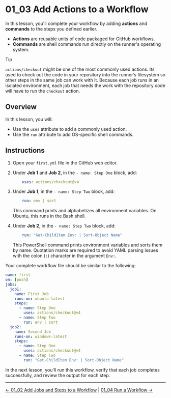 # 01_03 Add Actions to a Workflow

In this lesson, you'll complete your workflow by adding **actions** and **commands** to the steps you defined earlier.

- **Actions** are reusable units of code packaged for GitHub workflows.
- **Commands** are shell commands run directly on the runner's operating system.

> [!TIP]
> `actions/checkout` might be one of the most commonly used actions. Its used to check out the code in your repository into the runner’s filesystem so other steps in the same job can work with it.
> Because each job runs in an isolated environment, each job that needs the work with the repository code will have to run the `checkout` action.

## Overview

In this lesson, you will:

- Use the `uses` attribute to add a commonly used action.
- Use the `run` attribute to add OS-specific shell commands.

## Instructions

1. Open your `first.yml` file in the GitHub web editor.
1. Under **Job 1** and **Job 2**, in the `- name: Step One` block, add:

    ```yaml
        uses: actions/checkout@v4
    ````

1. Under **Job 1**, in the `- name: Step Two` block, add:

    ```yaml
        run: env | sort
    ```

    This command prints and alphabetizes all environment variables. On Ubuntu, this runs in the  Bash shell.

1. Under **Job 2**, in the `- name: Step Two` block, add:

    ```yaml
        run: "Get-ChildItem Env: | Sort-Object Name"
    ```

    This PowerShell command prints environment variables and sorts them by name. Quotation marks are required to avoid YAML parsing issues with the colon (`:`) character in the argument `Env:`.

Your complete workflow file should be similar to the following:

```yaml
name: first
on: [push]
jobs:
  job1:
    name: First Job
    runs-on: ubuntu-latest
    steps:
      - name: Step One
        uses: actions/checkout@v4
      - name: Step Two
        run: env | sort
  job2:
    name: Second Job
    runs-on: windows-latest
    steps:
      - name: Step One
        uses: actions/checkout@v4
      - name: Step Two
        run: "Get-ChildItem Env: | Sort-Object Name"
```

In the next lesson, you'll run this workflow, verify that each job completes successfully, and review the output for each step.

<!-- FooterStart -->
---
[← 01_02 Add Jobs and Steps to a Workflow](../01_02_add_jobs__steps_to_a_workflow/README.md) | [01_04 Run a Workflow →](../01_04_run_a_workflow/README.md)
<!-- FooterEnd -->
